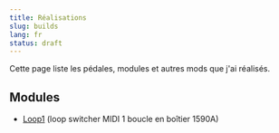 ```yaml
---
title: Réalisations
slug: builds
lang: fr
status: draft
---
```


Cette page liste les pédales, modules et autres mods que j'ai réalisés.

## Modules

* [Loop1](/pages/builds/loop1.html) (loop switcher MIDI 1 boucle en boîtier 1590A)
